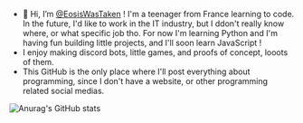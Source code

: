 - 👋 Hi, I’m [@EosisWasTaken](http://eosiswastaken.github.io) ! I'm a teenager from France learning to code. In the future, I'd like to work in the IT industry, but I ddon't really know where, or what specific job tho. For now I'm learning Python and I'm having fun building little projects, and I'll soon learn JavaScript ! 
- I enjoy making discord bots, little games, and proofs of concept, looots of them.
- This GitHub is the only place where I'll post everything about programming, since I don't have a website, or other programming related social medias. 

![Anurag's GitHub stats](https://github-readme-stats.vercel.app/api?username=anuraghazra&show_icons=true&count_private=true&theme=codeSTACKr)
